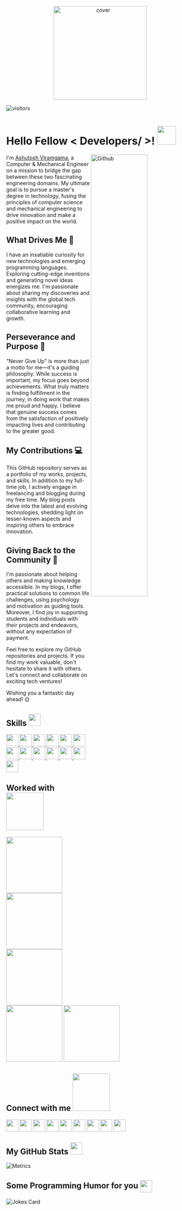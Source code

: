 
<div align="center">
<img width="fit-content" height = "250px" src="https://ashutoshviramgama.com/wp-content/uploads/2020/04/cropped-Untitled-1.png" alt="cover" />
</div>

![visitors](https://visitor-badge.laobi.icu/badge?page_id=AshutoshViramgama.AshutoshViramgama)

<h1> Hello Fellow < Developers/ >! <img src = "https://raw.githubusercontent.com/MartinHeinz/MartinHeinz/master/wave.gif" width = 50px> </h1>
<p align='center'>


</p>

<img width="55%" align="right" alt="Github" src="https://ashutoshviramgama.com/wp-content/uploads/2021/02/DSC05477-removebg-preview.png" />

I'm <a href = 'https://ashutoshviramgama.com'>Ashutosh Viramgama</a>, a Computer & Mechanical Engineer on a mission to bridge the gap between these two fascinating engineering domains. My ultimate goal is to pursue a master's degree in technology, fusing the principles of computer science and mechanical engineering to drive innovation and make a positive impact on the world.

## What Drives Me 🚀

I have an insatiable curiosity for new technologies and emerging programming languages. Exploring cutting-edge inventions and generating novel ideas energizes me. I'm passionate about sharing my discoveries and insights with the global tech community, encouraging collaborative learning and growth.

## Perseverance and Purpose 🌟

"Never Give Up" is more than just a motto for me—it's a guiding philosophy. While success is important, my focus goes beyond achievements. What truly matters is finding fulfillment in the journey, in doing work that makes me proud and happy. I believe that genuine success comes from the satisfaction of positively impacting lives and contributing to the greater good.

## My Contributions 💻

This GitHub repository serves as a portfolio of my works, projects, and skills. In addition to my full-time job, I actively engage in freelancing and blogging during my free time. My blog posts delve into the latest and evolving technologies, shedding light on lesser-known aspects and inspiring others to embrace innovation.

## Giving Back to the Community 🤝

I'm passionate about helping others and making knowledge accessible. In my blogs, I offer practical solutions to common life challenges, using psychology and motivation as guiding tools. Moreover, I find joy in supporting students and individuals with their projects and endeavors, without any expectation of payment.

Feel free to explore my GitHub repositories and projects. If you find my work valuable, don't hesitate to share it with others. Let's connect and collaborate on exciting tech ventures!

Wishing you a fantastic day ahead! 🌞

<h2> Skills <img src = "https://media2.giphy.com/media/QssGEmpkyEOhBCb7e1/giphy.gif?cid=ecf05e47a0n3gi1bfqntqmob8g9aid1oyj2wr3ds3mg700bl&rid=giphy.gif" width = 32px> </h2>
<a href= https://github.com/AshutoshViramgama?tab=repositories&q=&type=&language=python&sort= > <img width ='32px' src ='https://raw.githubusercontent.com/rahulbanerjee26/githubAboutMeGenerator/main/icons/python.svg'> </a>
<a href= https://github.com/AshutoshViramgama?tab=repositories&q=&type=&language=reactjs&sort= > <img width ='32px' src ='https://raw.githubusercontent.com/rahulbanerjee26/githubAboutMeGenerator/main/icons/reactjs.svg'> </a>
<a href= https://github.com/AshutoshViramgama?tab=repositories&q=&type=&language=c&sort= > <img width ='32px' src ='https://raw.githubusercontent.com/rahulbanerjee26/githubAboutMeGenerator/main/icons/c.svg'> </a>
<a href= https://github.com/AshutoshViramgama?tab=repositories&q=&type=&language=cpp&sort= > <img width ='32px' src ='https://raw.githubusercontent.com/rahulbanerjee26/githubAboutMeGenerator/main/icons/cpp.svg'> </a>
<a href= https://github.com/AshutoshViramgama?tab=repositories&q=&type=&language=sqlite&sort= > <img width ='32px' src ='https://raw.githubusercontent.com/rahulbanerjee26/githubAboutMeGenerator/main/icons/sqlite.svg'> </a>
<a href= https://github.com/AshutoshViramgama?tab=repositories&q=&type=&language=html&sort= > <img width ='32px' src ='https://raw.githubusercontent.com/rahulbanerjee26/githubAboutMeGenerator/main/icons/html.svg'> </a>
<a href= https://github.com/AshutoshViramgama?tab=repositories&q=&type=&language=css&sort= > <img width ='32px' src ='https://raw.githubusercontent.com/rahulbanerjee26/githubAboutMeGenerator/main/icons/css.svg'> </a>
<a href= https://github.com/AshutoshViramgama?tab=repositories&q=&type=&language=mysql&sort= > <img width ='32px' src ='https://raw.githubusercontent.com/rahulbanerjee26/githubAboutMeGenerator/main/icons/mysql.svg'> </a>
<a href= https://github.com/AshutoshViramgama?tab=repositories&q=&type=&language=android&sort= > <img width ='32px' src ='https://raw.githubusercontent.com/rahulbanerjee26/githubAboutMeGenerator/main/icons/android.svg'> </a>
<a href= https://github.com/AshutoshViramgama?tab=repositories&q=&type=&language=django&sort= > <img width ='32px' src ='https://raw.githubusercontent.com/rahulbanerjee26/githubAboutMeGenerator/main/icons/django.svg'> </a>
<a href= https://github.com/AshutoshViramgama?tab=repositories&q=&type=&language=flask&sort= > <img width ='32px' src ='https://raw.githubusercontent.com/rahulbanerjee26/githubAboutMeGenerator/main/icons/flask.svg'> </a>
<a href= https://github.com/AshutoshViramgama?tab=repositories&q=&type=&language=bootstrap&sort= > <img width ='32px' src ='https://raw.githubusercontent.com/rahulbanerjee26/githubAboutMeGenerator/main/icons/bootstrap.svg'> </a>
<a href= https://github.com/AshutoshViramgama?tab=repositories&q=&type=&language=java&sort= > <img width ='32px' src ='https://raw.githubusercontent.com/rahulbanerjee26/githubAboutMeGenerator/main/icons/java.svg'> </a>
  
<h2> Worked with <img src='https://raw.githubusercontent.com/ShahriarShafin/ShahriarShafin/main/Assets/handshake.gif' width="100px"> </h2>
<img width ='150px' src ='https://media2.giphy.com/media/Svv9qeEuzaMBa13UXE/giphy.gif'>
<img width ='150px' src ='https://www.spindesigns.in/images/content/ab-jewels.jpg'>
<img width ='150px' src ='https://encrypted-tbn0.gstatic.com/images?q=tbn:ANd9GcTD9EzEbDlt7pZTxYj5Lk-bJGH-fAVgFd23MA&usqp=CAU'>
<img width ='150px' src ='https://media.licdn.com/dms/image/C4D0BAQHcSclu0BzEIw/company-logo_200_200/0/1600861372743?e=2147483647&v=beta&t=EG--nf0nz38DwsBL1UAAJJZAd5mjf0rRQiozx_dHwcM'>
<img width ='150px' src ='https://www.vmukti.com/wp-content/uploads/2020/09/VMukti-Logo-New.png'>

<h2> Connect with me <img src='https://raw.githubusercontent.com/ShahriarShafin/ShahriarShafin/main/Assets/handshake.gif' width="100px"> </h2>
<a href = 'https://www.linkedin.com/in/ashutoshviramgama/'> <img width = '32px' align= 'center' src="https://raw.githubusercontent.com/rahulbanerjee26/githubAboutMeGenerator/main/icons/linked-in-alt.svg"/></a> 
<a href = 'https://twitter.com/AshutoshViramg1'> <img width = '32px' align= 'center' src="https://raw.githubusercontent.com/rahulbanerjee26/githubAboutMeGenerator/main/icons/twitter.svg"/></a> 
<a href = 'https://www.github.com/AshutoshViramgama'> <img width = '32px' align= 'center' src="https://raw.githubusercontent.com/rahulbanerjee26/githubAboutMeGenerator/main/icons/github.svg"/></a> 
<a href = 'https://www.facebook.com/ashutoshviramgama27/'> <img width = '32px' align= 'center' src="https://raw.githubusercontent.com/rahulbanerjee26/githubAboutMeGenerator/main/icons/facebook.svg"/></a> 
<a href = 'https://www.instagram.com/anvtech/'> <img width = '32px' align= 'center' src="https://raw.githubusercontent.com/rahulbanerjee26/githubAboutMeGenerator/main/icons/instagram.svg"/></a> 
<a href = 'https://in.pinterest.com/aviramgama/'> <img width = '32px' align= 'center' src="https://raw.githubusercontent.com/rahulbanerjee26/githubAboutMeGenerator/main/icons/pinterest.svg"/></a> 
<a href = 'https://www.youtube.com/channel/UCCXK8oXSIfzslq3BUiHgUng'> <img width = '32px' align= 'center' src="https://raw.githubusercontent.com/rahulbanerjee26/githubAboutMeGenerator/main/icons/youtube.svg"/></a>  
<a href = 'https://play.google.com/store/apps/dev?id=8878620266216685655'> <img width = '32px' align= 'center' src="https://www.freepnglogos.com/uploads/google-play-png-logo/google-play-services-png-logo-3.png"/></a> 
<a href = 'https://apps.apple.com/in/app/krish-vastu/id6450184648'> <img width = '32px' align= 'center' src="https://img.freepik.com/free-icon/mac-os_318-10374.jpg"/></a> 

<h2> My GitHub Stats <img src='https://media1.giphy.com/media/du3J3cXyzhj75IOgvA/giphy.gif?cid=ecf05e47x2g034i9pzwtzzsd3xgg2w9nr94t4tflbbgo3008&rid=giphy.gif' width='32px'> </h2>

![Metrics](https://metrics.lecoq.io/AshutoshViramgama?template=classic&config.timezone=America%2FToronto)

<h2> Some Programming Humor for you <img align ='center' src='https://media2.giphy.com/media/UQDSBzfyiBKvgFcSTw/giphy.gif?cid=ecf05e47p3cd513axbek3f56ti3jzizq8hincw20jauyyfyw&rid=giphy.gif' width = '32px'></h2>

![Jokes Card](https://readme-jokes.vercel.app/api?theme=highcontrast)



